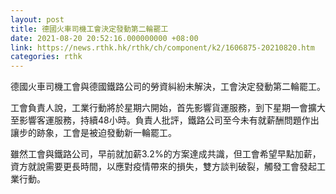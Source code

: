 ```yaml
---
layout: post
title: 德國火車司機工會決定發動第二輪罷工
date: 2021-08-20 20:52:16.000000000 +08:00
link: https://news.rthk.hk/rthk/ch/component/k2/1606875-20210820.htm
categories: rthk
---
```


德國火車司機工會與德國鐵路公司的勞資糾紛未解決，工會決定發動第二輪罷工。

工會負責人說，工業行動將於星期六開始，首先影響貨運服務，到下星期一會擴大至影響客運服務，持續48小時。負責人批評，鐵路公司至今未有就薪酬問題作出讓步的跡象，工會是被迫發動新一輪罷工。

雖然工會與鐵路公司，早前就加薪3.2%的方案達成共識，但工會希望早點加薪，資方就說需要更長時間，以應對疫情帶來的損失，雙方談判破裂，觸發工會發起工業行動。
